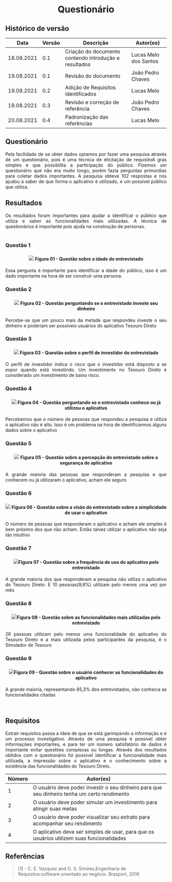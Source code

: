 # <center> Questionário


## Histórico de versão<br>

|Data | Versão | Descrição | Autor(es)|
| -- | -- | -- | -- |
| 18.08.2021 | 0.1 | Criação do documento contendo introdução e resultados| Lucas Melo dos Santos|
| 19.08.2021 | 0.1 | Revisão do documento| João Pedro Chaves |
| 19.08.2021 | 0.2 | Adição de Requisitos identificados| Lucas Melo |
| 19.08.2021 | 0.3 | Revisão e correção de referência | João Pedro Chaves | 
| 20.08.2021 | 0.4 | Padronização das referências| Lucas Melo

## Questionário

<div align="justify"> 
    Pela facilidade de se obter dados optamos por fazer uma pesquisa através de um questionário, pois é uma técnica de elicitação de requisitoA gras simples e que possibilita a participação do público.  
    Fizemos um questionário que não era muito longo, porém fazia perguntas primordias para coletar dados importantes. A pesquisa obteve 102 respostas e nos ajudou a saber de que forma o aplicativo é utilizado, e um possível público que utiliza.

</div>


## Resultados
<div align="justify"> 
Os resultados foram importantes para ajudar a identificar o público que utiliza e saber as funcionalidades mais utilizadas. A técnica de questionários é importante pois ajuda na construção de personas.


</div><br>



<div align="justify">

<h3> Questão 1<h3>
 
<h4 align = "center"><img src="../assets/form/idade.png">  Figura 01 - Questão sobre a idade do entrevistado</h4>


<p>Essa pergunta é importante para identificar a idade do público, isso é um dado importante na hora de ser construir uma persona. </p>


<h3> Questão 2<h3>
<h4 align = "center"><img src="../assets/form/investe_dinheiro.png"> Figura 02 - Questão perguntando se o entrevistado investe seu dinheiro </h4>



<p>Percebe-se que um pouco mais da metade que respondeu investe o seu dinheiro e poderiam ser possíveis usuários do aplicativo Tesouro Direto</p>

<h3>Questão 3<h3>

<h4 align = "center"><img src="../assets/form/perfil_investidor.png"> Figura 03 - Questão sobre o perfil de investidor do entrevistado </h4>


<p>O perfil de investidor indica o risco que o investidor está disposto a se expor quando está investindo. Um investimento no Tesouro Direto é considerado um investimento de baixo risco.</p>

<h3> Questão 4 <h3>

<h4 align = "center"><img src="../assets/form/utiliza.png"> Figura 04 - Questão perguntando se o entrevistado conhece ou já utilizou o aplicativo </h4>

<p> Percebemos que o número de pessoas que respondeu a pesquisa e utiliza o aplicativo não é alto. Isso é um problema na hora de identificarmos alguns dados sobre o aplicativo </p>

<h3> Questão 5 <h3>

<h4 align = "center"><img src="../assets/form/seguro.png"> Figura 05 - Questão sobre a percepção do entrevistado sobre a segurança do aplicativo </h4>

<p> A grande maioria das pessoas que responderam a pesquisa e que conhecem ou já utilizaram o aplicativo, acham ele seguro </p>

<h3> Questão 6<h3>


<h4 align = "center"><img src="../assets/form/simples.png"> Figura 06 - Questão sobre a visão do entrevistado sobre a simplicidade de usar o aplicativo </h4>

<p> O número de pessoas que responderam o aplicativo e acham ele simples é bem próximo dos que não acham. Então talvez utilizar o aplicativo não seja tão intuítivo</p>

<h3> Questão 7<h3>

<h4 align = "center"><img src="../assets/form/frequencia.png">Figura 07 - Questão sobre a frequência de uso do aplicativo pelo entrevistado </h4>

<p> A grande maioria dos que responderam a pesquisa não utiliza o aplicativo do Tesouro Direto. E 10 pessoas(9,8%) utilizam pelo menos uma vez por mês</p>

<h3> Questão 8<h3>

<h4 align = "center"><img src="../assets/form/funcionalidade.png">Figura 08 - Questão sobre as funcionalidades mais utilizadas pelo entrevistado </h4>


<p> 26 pessoas utilizam pelo menos uma funcionalidade do aplicativo do Tesouro Direto e a mais utilizada pelos participantes da pesquisa, é o Simulador de Tesouro</h4>

<h3> Questão 9<h3>

<h4 align = "center"A><img src="../assets/form/possui_funciona.png">Figura 09 - Questão sobre o usuário conhecer as funcionalidades do aplicativo </h4>

<p> A grande maioria, representando 85,3% dos entrevistados, não conhecia as funcionalidades citadas<p>



</div>
<br>


## Requisitos
<div align="justify"> 
Extrair requisitos passa a ideia de que se está garimpando a informação e é um processo investigativo. Através de uma pesquisa é possível obter informações importantes, e para ter um número satisfatório de dados é importante evitar questões complexas ou longas. Através dos resultados obtidos com o questionário foi possível identificar a funcionalidade mais utilizada, a impressão sobre o aplicativo e o conhecimento sobre a existência das funcionalidades do Tesouro Direto. 

</div>

|Número | Autor(es)|
| -- | -- |
| 1|  O usuário deve poder investir o seu dinheiro para que seu dinheiro tenha um certo rendimento |
| 2 | O usuário deve poder simular um investimento para atingir suas metas|
| 3 | O usuário deve poder visualizar seu extrato para acompanhar seu rendimento| 
| 4 | O aplicativo deve ser simples de usar, para que os usuários utilizem suas funcionalidades| 

## Referências

> [1] - C. E. Vazquez and G. S. Simões,Engenharia de Requisitos:software orientado ao negócio.    Brasport, 2016

